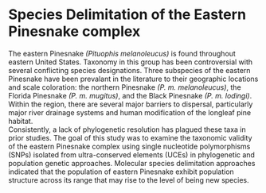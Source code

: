 # Species Delimitation of the Eastern Pinesnake complex

The eastern Pinesnake _(Pituophis melanoleucus)_ is found throughout eastern United States. Taxonomy in this group has been controversial with several conflicting species designations. 
    Three subspecies of the eastern Pinesnake have been prevalant in the literature to their geographic locations and scale coloration: the northern Pinesnake _(P. m. melanoleucus)_, the Florida Pinesnake _(P. m. mugitus)_, and the Black Pinesnake _(P. m. lodingi)_. 
    Within the region, there are several major barriers to dispersal, particularly major river drainage systems and human modification of the longleaf pine habitat.  
    Consistently, a lack of phylogenetic resolution has plagued these taxa in prior studies. 
    The goal of this study was to examine the taxonomic validity of the eastern Pinesnake complex using single nucleotide polymorphisms (SNPs) isolated from ultra-conserved elements (UCEs) in phylogenetic and population genetic approaches.
    Molecular species delimitation approaches indicated that the population of eastern Pinesnake exhibit population structure across its range that may rise to the level of being new species.
